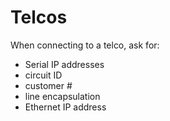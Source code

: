 # Telcos
When connecting to a telco, ask for:

- Serial IP addresses
- circuit ID
- customer #
- line encapsulation
- Ethernet IP address


